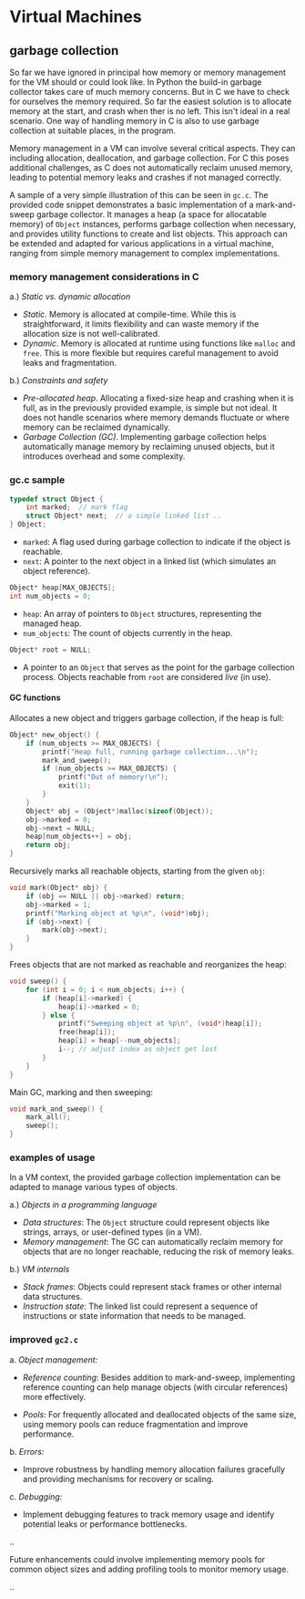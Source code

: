 # Virtual Machines

## garbage collection

So far we have ignored in principal how memory or memory management
for the VM should or could look like. In Python the build-in
garbage collector takes care of much memory concerns. But in C
we have to check for ourselves the memory required. So far
the easiest solution is to allocate memory at the start, and
crash when ther is no left. This isn't ideal in a real scenario.
One way of handling memory in C is also to use garbage collection
at suitable places, in the program.

Memory management in a VM can involve several critical aspects.
They can including allocation, deallocation, and garbage collection.
For C this poses additional challenges, as C
does not automatically reclaim unused memory, leading to
potential memory leaks and crashes if not managed correctly.

A sample of a very simple illustration of this can be seen in
`gc.c`. The provided code snippet demonstrates a basic implementation
of a mark-and-sweep garbage collector. It manages a heap (a space
for allocatable memory) of `Object` instances, performs garbage
collection when necessary, and provides utility functions to
create and list objects. This approach can be extended and
adapted for various applications in a virtual machine, ranging
from simple memory management to complex implementations.


### memory management considerations in C

a.) *Static vs. dynamic allocation*
   - *Static*. Memory is allocated at compile-time. While this
   is straightforward, it limits flexibility and can waste memory
   if the allocation size is not well-calibrated.
   - *Dynamic*. Memory is allocated at runtime using functions
   like `malloc` and `free`. This is more flexible but requires
   careful management to avoid leaks and fragmentation.

b.) *Constraints and safety*
   - *Pre-allocated heap*. Allocating a fixed-size heap and crashing
   when it is full, as in the previously provided example, is simple
   but not ideal. It does not handle scenarios where memory demands
   fluctuate or where memory can be reclaimed dynamically.
   - *Garbage Collection (GC)*. Implementing garbage collection helps
   automatically manage memory by reclaiming unused objects, but it
   introduces overhead and some complexity.


### gc.c sample


   ```c
   typedef struct Object {
       int marked;  // mark flag
       struct Object* next;  // a simple linked list ..
   } Object;
   ```
   - `marked`: A flag used during garbage collection to
     indicate if the object is reachable.
   - `next`: A pointer to the next object in a linked list
     (which simulates an object reference).


   ```c
   Object* heap[MAX_OBJECTS];
   int num_objects = 0;
   ```
   - `heap`: An array of pointers to `Object` structures,
      representing the managed heap.
   - `num_objects`: The count of objects currently in the heap.


   ```c
   Object* root = NULL;
   ```
   - A pointer to an `Object` that serves as the point for
   the garbage collection process. Objects reachable from
   `root` are considered *live* (in use).


#### GC functions

Allocates a new object and triggers garbage collection,
if the heap is full:

   ```c
   Object* new_object() {
       if (num_objects >= MAX_OBJECTS) {
           printf("Heap full, running garbage collection...\n");
           mark_and_sweep();
           if (num_objects >= MAX_OBJECTS) {
               printf("Out of memory!\n");
               exit(1);
           }
       }
       Object* obj = (Object*)malloc(sizeof(Object));
       obj->marked = 0;
       obj->next = NULL;
       heap[num_objects++] = obj;
       return obj;
   }
   ```

Recursively marks all reachable objects,
starting from the given `obj`:

   ```c
   void mark(Object* obj) {
       if (obj == NULL || obj->marked) return;
       obj->marked = 1;
       printf("Marking object at %p\n", (void*)obj);
       if (obj->next) {
           mark(obj->next);
       }
   }
   ```

Frees objects that are not marked as reachable
and reorganizes the heap:

   ```c
   void sweep() {
       for (int i = 0; i < num_objects; i++) {
           if (heap[i]->marked) {
               heap[i]->marked = 0;
           } else {
               printf("Sweeping object at %p\n", (void*)heap[i]);
               free(heap[i]);
               heap[i] = heap[--num_objects];
               i--; // adjust index as object get lost
           }
       }
   }
   ```

Main GC, marking and then sweeping:

   ```c
   void mark_and_sweep() {
       mark_all();
       sweep();
   }
   ```


### examples of usage

In a VM context, the provided garbage collection
implementation can be adapted to manage various
types of objects.

a.) *Objects in a programming language*
   - *Data structures*: The `Object` structure could represent objects
   like strings, arrays, or user-defined types (in a VM).
   - *Memory management*: The GC can automatically reclaim memory for
   objects that are no longer reachable, reducing the risk of memory leaks.

b.) *VM internals*
   - *Stack frames*: Objects could represent stack frames or other
   internal data structures.
   - *Instruction state*: The linked list could represent a sequence
   of instructions or state information that needs to be managed.



### improved `gc2.c`

a. *Object management:*
   - *Reference counting*: Besides addition to mark-and-sweep,
   implementing reference counting can help manage objects (with
   circular references) more effectively.

   - *Pools*: For frequently allocated and deallocated
   objects of the same size, using memory pools can reduce
   fragmentation and improve performance.

b. *Errors:*
   - Improve robustness by handling memory allocation failures
   gracefully and providing mechanisms for recovery or scaling.

c. *Debugging:*
   - Implement debugging features to track memory usage and
   identify potential leaks or performance bottlenecks.



..

Future enhancements could involve implementing memory
pools for common object sizes and adding profiling
tools to monitor memory usage.


..
